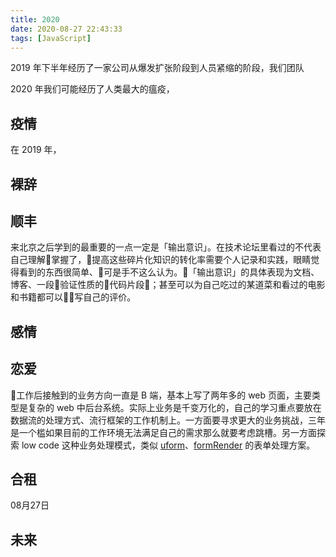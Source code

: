 ```yaml
---
title: 2020
date: 2020-08-27 22:43:33
tags: [JavaScript]
---
```


2019 年下半年经历了一家公司从爆发扩张阶段到人员紧缩的阶段，我们团队

2020 年我们可能经历了人类最大的瘟疫，

## 疫情

在 2019 年，

## 裸辞

## 顺丰

来北京之后学到的最重要的一点一定是「输出意识」。在技术论坛里看过的不代表自己理解掌握了，提高这些碎片化知识的转化率需要个人记录和实践，眼睛觉得看到的东西很简单、可是手不这么认为。「输出意识」的具体表现为文档、博客、一段验证性质的代码片段；甚至可以为自己吃过的某道菜和看过的电影和书籍都可以写自己的评价。

## 感情

## 恋爱

工作后接触到的业务方向一直是 B 端，基本上写了两年多的 web 页面，主要类型是复杂的 web 中后台系统。实际上业务是千变万化的，自己的学习重点要放在数据流的处理方式、流行框架的工作机制上。一方面要寻求更大的业务挑战，三年是一个槛如果目前的工作环境无法满足自己的需求那么就要考虑跳槽。另一方面探索 low code 这种业务处理模式，类似 [uform](https://github.com/alibaba/uform)、[formRender](https://github.com/alibaba/form-render) 的表单处理方案。

## 合租

08月27日

## 未来

